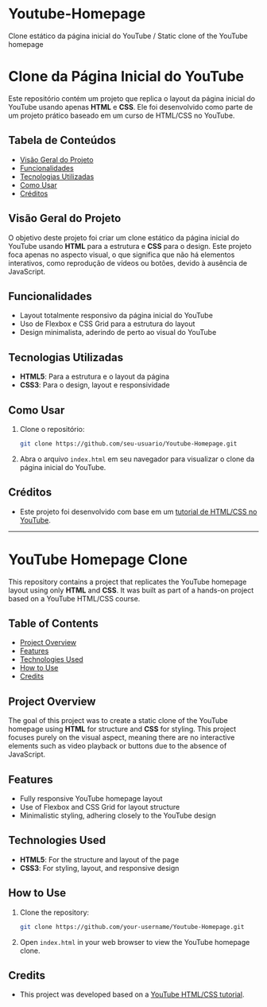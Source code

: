 # Youtube-Homepage
 Clone estático da página inicial do YouTube / Static clone of the YouTube homepage

# Clone da Página Inicial do YouTube

Este repositório contém um projeto que replica o layout da página inicial do YouTube usando apenas **HTML** e **CSS**. Ele foi desenvolvido como parte de um projeto prático baseado em um curso de HTML/CSS no YouTube.

## Tabela de Conteúdos
- [Visão Geral do Projeto](#visão-geral-do-projeto)
- [Funcionalidades](#funcionalidades)
- [Tecnologias Utilizadas](#tecnologias-utilizadas)
- [Como Usar](#como-usar)
- [Créditos](#créditos)

## Visão Geral do Projeto

O objetivo deste projeto foi criar um clone estático da página inicial do YouTube usando **HTML** para a estrutura e **CSS** para o design. Este projeto foca apenas no aspecto visual, o que significa que não há elementos interativos, como reprodução de vídeos ou botões, devido à ausência de JavaScript.

## Funcionalidades

- Layout totalmente responsivo da página inicial do YouTube
- Uso de Flexbox e CSS Grid para a estrutura do layout
- Design minimalista, aderindo de perto ao visual do YouTube

## Tecnologias Utilizadas

- **HTML5**: Para a estrutura e o layout da página
- **CSS3**: Para o design, layout e responsividade

## Como Usar

1. Clone o repositório:
   ```bash
   git clone https://github.com/seu-usuario/Youtube-Homepage.git
   ```
2. Abra o arquivo `index.html` em seu navegador para visualizar o clone da página inicial do YouTube.

## Créditos

- Este projeto foi desenvolvido com base em um [tutorial de HTML/CSS no YouTube](https://www.youtube.com/watch?v=G3e-cpL7ofc&t=2s).

---

# YouTube Homepage Clone

This repository contains a project that replicates the YouTube homepage layout using only **HTML** and **CSS**. It was built as part of a hands-on project based on a YouTube HTML/CSS course.

## Table of Contents
- [Project Overview](#project-overview)
- [Features](#features)
- [Technologies Used](#technologies-used)
- [How to Use](#how-to-use)
- [Credits](#credits)

## Project Overview

The goal of this project was to create a static clone of the YouTube homepage using **HTML** for structure and **CSS** for styling. This project focuses purely on the visual aspect, meaning there are no interactive elements such as video playback or buttons due to the absence of JavaScript.

## Features

- Fully responsive YouTube homepage layout
- Use of Flexbox and CSS Grid for layout structure
- Minimalistic styling, adhering closely to the YouTube design

## Technologies Used

- **HTML5**: For the structure and layout of the page
- **CSS3**: For styling, layout, and responsive design

## How to Use

1. Clone the repository:
   ```bash
   git clone https://github.com/your-username/Youtube-Homepage.git
   ```
2. Open `index.html` in your web browser to view the YouTube homepage clone.

## Credits

- This project was developed based on a [YouTube HTML/CSS tutorial](https://www.youtube.com/watch?v=G3e-cpL7ofc&t=2s).
